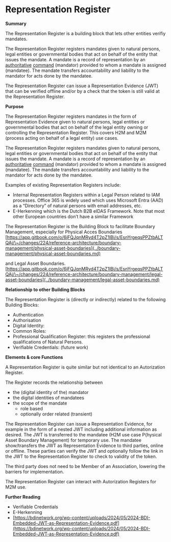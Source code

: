 # Representation Register

**Summary**

The Representation Register is a building block that lets other entities verifiy mandates.&#x20;

The Representation Register registers mandates given to natural persons, legal entities or governmental bodies that act on behalf of the entity that issues the mandate. A mandate is a record of representation by an [authoritative](https://en.wiktionary.org/wiki/authoritative#English) [command](https://en.wiktionary.org/wiki/command#English) (mandator) provided to whom a mandate is assigned (mandatee). The mandate transfers accountability and liability to the mandator for acts done by the mandatee.

The Representation Register can issue  a Representation Evidence (JWT) that can be verified offline and/or by a check that the token is still valid at the Representation Register.

**Purpose**

The Representation Register registers mandates in the form of Representation Evidence given to natural persons, legal entities or governmental bodies that act on behalf of the legal entity owning or controlling the Representation Register. This covers H2M and M2M (process acting on behalf of a legal entity) use cases.

The Representation Register registers mandates given to natural persons, legal entities or governmental bodies that act on behalf of the entity that issues the mandate. A mandate is a record of representation by an [authoritative](https://en.wiktionary.org/wiki/authoritative#English) [command](https://en.wiktionary.org/wiki/command#English) (mandator) provided to whom a mandate is assigned (mandatee). The mandate transfers accountability and liability to the mandator for acts done by the mandatee.

Examples of existing Representation Registers include:

* Internal Representation Registers within a Legal Person related to IAM processes. Office 365 is widely used which uses Microsoft Entra (AAD) as a “Directory” of natural persons with email addresses, etc.&#x20;
* E-Herkenning which is the Dutch B2B eIDAS Framework. Note that most other European countries don’t have a similar Framework

The Representation Register is the Building Block to facilitate Boundary Management, especially for Physical Acces Boundaries [https://app.gitbook.com/o/6jFQJqnMRyd4T2pZ1IBi/s/EsnYrgeqsPPZtbALTQAj/\~/changes/224/reference-architecture/boundary-management/physical-asset-boundaries](../boundary-management/physical-asset-boundaries.md)

&#x20;and Legal Asset Boundaries. [https://app.gitbook.com/o/6jFQJqnMRyd4T2pZ1IBi/s/EsnYrgeqsPPZtbALTQAj/\~/changes/224/reference-architecture/boundary-management/legal-asset-boundaries](../boundary-management/legal-asset-boundaries.md)

**Relationship to other Building Blocks**

The Representation Register is (directly or indirectly) related to the following Building Blocks:

* Authentication
* Authorisation
* Digital Identity:&#x20;
* Common Roles:
* Professional Qualification Register: this registers the professional qualifications of Natural Persons.
* Verifiable Credentials: (future work)

**Elements & core Functions**

A Representation Register is quite similar but not identical to an Autorization Register.

The Register records the relationship between&#x20;

* the (digital identity of the) mandator
* the digital identities of mandatees
* the scope of the mandate
  * role based
  * optionally order related (transient)

The Representation Register can issue a Representation Evidence, for example in the form of a nested JWT including additional information as desired. The JWT is transferred to the mandatee (H2M use case P{hysical Asset Boundary Management) for temporary use. The mandatee show/transfers the JWT as Representation Evidence to third parties, online or offline. These parties can verify the JWT and optionally follow the link in the JWT to the Representation Register to check to validity of the token.

The third party does not need to be Member of an Association, lowering the barriers for implementation.

The Representation Register can interact with Autorization Registers for M2M use.

**Further Reading**

* Verifiable Credentials
* E-Herkenning
* [https://bdinetwork.org/wp-content/uploads/2024/05/2024-BDI-Embedded-JWT-as-Representation-Evidence.pdf](https://bdinetwork.org/wp-content/uploads/2024/05/2024-BDI-Embedded-JWT-as-Representation-Evidence.pdf)

